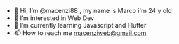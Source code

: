 - 👋 Hi, I’m @macenzi88 , my name is Marco i'm 24 y old 
- 👀 I’m interested in Web Dev
- 🌱 I’m currently learning Javascript and Flutter
- 📫 How to reach me macenziweb@gmail.com

<!---
macenzi88/macenzi88 is a ✨ special ✨ repository because its `README.md` (this file) appears on your GitHub profile.
You can click the Preview link to take a look at your changes.
--->
